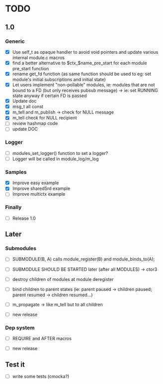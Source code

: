 # TODO

## 1.0

### Generic

- [x] Use self_t as opaque handler to avoid void pointers and update various internal module.c macros
- [x] find a better alternative to $ctx_$name_pre_start for each module pre_start function
- [x] rename get_fd function (as same function should be used to eg: set module's initial subscriptions and initial state)
- [x] Let users implement "non-pollable" modules, ie: modules that are not bound to a FD (but only receives pubsub message) -> ie: set RUNNING state anyway if certain FD is passed
- [x] Update doc
- [x] msg_t all const
- [x] m_tell and m_publish -> check for NULL message
- [x] m_tell check for NULL recipient
- [ ] review hashmap code
- [ ] update DOC

### Logger

- [ ] modules_set_logger() function to set a logger?
- [ ] Logger will be called in module_log/m_log

### Samples

- [x] Improve easy example
- [x] Improve sharedSrd example
- [ ] Improve multictx example

### Finally

- [ ] Release 1.0

## Later

### Submodules

- [ ] SUBMODULE(B, A) calls module_register(B) and module_binds_to(A);
- [ ] SUBMODULE SHOULD BE STARTED later (after all MODULES) -> ctor3
- [ ] destroy children of modules at module deregister
- [ ] bind children to parent states (ie: parent paused -> children paused; parent resumed -> children resumed...)
- [ ] m_propagate -> like m_tell but to all children

- [ ] new release


### Dep system

- [ ] REQUIRE and AFTER macros

- [ ] new release

## Test it

- [ ] write some tests (cmocka?)
